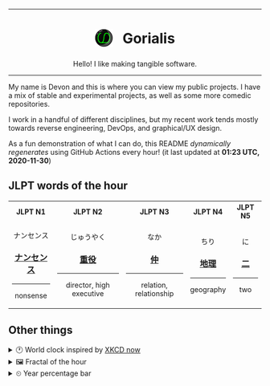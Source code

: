 ***

<h1 align="center">
<sub>
    <img src="readme/resources/avatar.png" height="36">
</sub>
&nbsp;
Gorialis
</h1>
<p align="center">
Hello! I like making tangible software.
</p>

***

My name is Devon and this is where you can view my public projects. I have a mix of stable and experimental projects, as well as some more comedic repositories.

I work in a handful of different disciplines, but my recent work tends mostly towards reverse engineering, DevOps, and graphical/UX design.

As a fun demonstration of what I can do, this README *dynamically regenerates* using GitHub Actions every hour! (it last updated at **01:23 UTC, 2020-11-30**)

<h2>JLPT words of the hour</h2>
<table>
    <tr>
        <th>JLPT N1</th>
        <th>JLPT N2</th>
        <th>JLPT N3</th>
        <th>JLPT N4</th>
        <th>JLPT N5</th>
    </tr>
    <tr>
        <td>
            <p align="center">ナンセンス</p>
            <h3 align="center"><b><a href="https://jisho.org/search/%E3%83%8A%E3%83%B3%E3%82%BB%E3%83%B3%E3%82%B9">ナンセンス</a></b></h3>
            <hr>
            <p align="center">nonsense</p>
        </td>
        <td>
            <p align="center">じゅうやく</p>
            <h3 align="center"><b><a href="https://jisho.org/search/%E9%87%8D%E5%BD%B9">重役</a></b></h3>
            <hr>
            <p align="center">director,<wbr> high executive</p>
        </td>
        <td>
            <p align="center">なか</p>
            <h3 align="center"><b><a href="https://jisho.org/search/%E4%BB%B2">仲</a></b></h3>
            <hr>
            <p align="center">relation,<wbr> relationship</p>
        </td>
        <td>
            <p align="center">ちり</p>
            <h3 align="center"><b><a href="https://jisho.org/search/%E5%9C%B0%E7%90%86">地理</a></b></h3>
            <hr>
            <p align="center">geography</p>
        </td>
        <td>
            <p align="center">に</p>
            <h3 align="center"><b><a href="https://jisho.org/search/%E4%BA%8C">二</a></b></h3>
            <hr>
            <p align="center">two</p>
        </td>
    </tr>
</table>

<h2>Other things</h2>
<details>
<summary>🕐  World clock inspired by <a href="https://xkcd.com/now">XKCD now</a></summary>

> <img src="generated/now.png" width="512">

</details>
<details>
<summary>&#x1f5bc; Fractal of the hour</summary>

> <img src="generated/fractal.png" width="512">

</details>
<details>
<summary>&#x23f2; Year percentage bar</summary>
<pre><code>2020 [██████████████████▁▁] 91.27%</code></pre>
</details>
